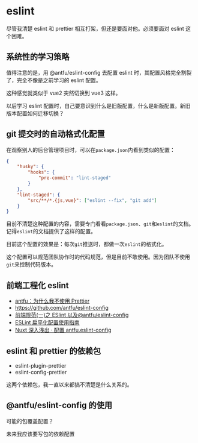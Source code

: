 # eslint

尽管我清楚 eslint 和 prettier 相互打架，但还是要面对他。必须要面对 eslint 这个困难。

## 系统性的学习策略

值得注意的是，用 @antfu/eslint-config 去配置 eslint 时，其配置风格完全割裂了，完全不像是之前学习的 eslint 配置。

这种感觉就类似于 vue2 突然切换到 vue3 这样。

以后学习 eslint 配置时，自己要意识到什么是旧版配置，什么是新版配置。新旧版本配置如何迁移切换？

## git 提交时的自动格式化配置

在观察别人的后台管理项目时，可以在`package.json`内看到类似的配置：

```json
{
	"husky": {
		"hooks": {
			"pre-commit": "lint-staged"
		}
	},
	"lint-staged": {
		"src/**/*.{js,vue}": ["eslint --fix", "git add"]
	}
}
```

目前不清楚这种配置的内容，需要专门看看`package.json`、`git`和`eslint`的文档。记得`eslint`的文档提供了这样的配置。

目前这个配置的效果是：每次`git`推送时，都做一次`eslint`的格式化。

这个配置可以规范团队协作时的代码规范，但是目前不敢使用。因为团队不使用`git`来控制代码版本。

## 前端工程化 eslint

- [antfu：为什么我不使用 Prettier](https://antfu.me/posts/why-not-prettier-zh)
- https://github.com/antfu/eslint-config
- [前端规范(一)之 ESlint 以及@antfu/eslint-config](https://blog.csdn.net/weixin_42424283/article/details/128806611)
- [ESLint 扁平化配置使用指南](https://juejin.cn/post/7282606413841580091)
- [Nuxt 深入浅出 · 配置 antfu.eslint-config](https://juejin.cn/post/7338074027281104936)

## eslint 和 prettier 的依赖包

- eslint-plugin-prettier
- eslint-config-prettier

这两个依赖包，我一直以来都搞不清楚是什么关系的。

## @antfu/eslint-config 的使用

可能的包覆盖配置？

未来我应该要写包的依赖配置

